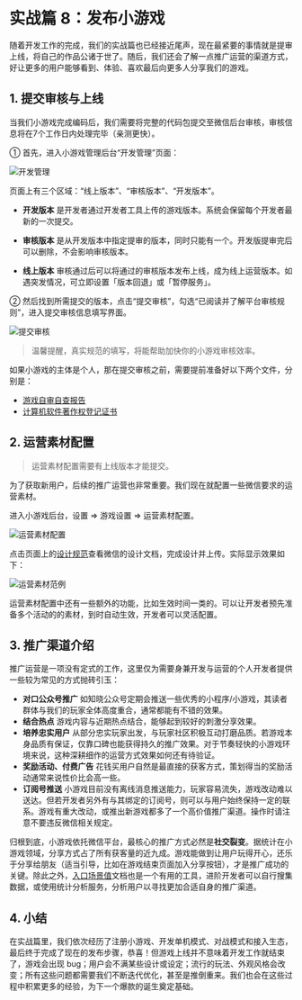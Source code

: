 # 实战篇 8：发布小游戏

随着开发工作的完成，我们的实战篇也已经接近尾声，现在最紧要的事情就是提审上线，将自己的作品公诸于世了。随后，我们还会了解一点推广运营的渠道方式，好让更多的用户能够看到、体验、喜欢最后向更多人分享我们的游戏。

## 1\. 提交审核与上线

当我们小游戏完成编码后，我们需要将完整的代码包提交至微信后台审核，审核信息将在7个工作日内处理完毕（亲测更快）。

① 首先，进入小游戏管理后台“开发管理”页面：

![开发管理](//images.weserv.nl/?url=user-gold-cdn.xitu.io/2018/9/12/165ccff14f387d32?w=829&h=753&f=png&s=57549)

页面上有三个区域：“线上版本”、“审核版本”、“开发版本”。

*   **开发版本** 是开发者通过开发者工具上传的游戏版本。系统会保留每个开发者最新的一次提交。
    
*   **审核版本** 是从开发版本中指定提审的版本，同时只能有一个。开发版提审完后可以删除，不会影响审核版本。
    
*   **线上版本** 审核通过后可以将通过的审核版本发布上线，成为线上运营版本。如遇突发情况，可立即设置「版本回退」或「暂停服务」。
    

② 然后找到所需提交的版本，点击“提交审核”，勾选“已阅读并了解平台审核规则”，进入提交审核信息填写界面。

![提交审核](//images.weserv.nl/?url=user-gold-cdn.xitu.io/2018/9/13/165d37026f9ff6a0?w=1003&h=961&f=png&s=130075)

> 温馨提醒，真实规范的填写，将能帮助加快你的小游戏审核效率。

如果小游戏的主体是个人，那在提交审核之前，需要提前准备好以下两个文件，分别是：

*   [游戏自审自查报告](https://res.wx.qq.com/wxopenres/zh_CN/htmledition/comm_htmledition/res/code/selfcheck3c405d.jpg)
*   [计算机软件著作权登记证书](https://res.wx.qq.com/wxopenres/zh_CN/htmledition/comm_htmledition/res/code/computer_software3c405d.jpg)

## 2\. 运营素材配置

> 运营素材配置需要有上线版本才能提交。

为了获取新用户，后续的推广运营也非常重要。我们现在就配置一些微信要求的运营素材。

进入小游戏后台，设置 => 游戏设置 => 运营素材配置。

![运营素材配置](//images.weserv.nl/?url=user-gold-cdn.xitu.io/2018/9/12/165ccff14f494fc0?w=1137&h=610&f=jpeg&s=51279)

点击页面上的[设计规范](https://game.weixin.qq.com/cgi-bin/h5/static/minigame_setting/guide.html)查看微信的设计文档，完成设计并上传。实际显示效果如下：

![运营素材范例](//images.weserv.nl/?url=user-gold-cdn.xitu.io/2018/9/12/165ccff14f4e3946?w=1125&h=1197&f=jpeg&s=190910)

运营素材配置中还有一些额外的功能，比如生效时间一类的。可以让开发者预先准备多个活动的的素材，到时自动生效，开发者可以灵活配置。

## 3\. 推广渠道介绍

推广运营是一项没有定式的工作，这里仅为需要身兼开发与运营的个人开发者提供一些较为常见的方式抛砖引玉：

*   **对口公众号推广** 如知晓公众号定期会推送一些优秀的小程序/小游戏，其读者群体与我们的玩家全体高度重合，通常都能有不错的效果。
*   **结合热点** 游戏内容与近期热点结合，能够起到较好的刺激分享效果。
*   **培养忠实用户** 从部分忠实玩家出发，与玩家社区积极互动打磨品质。若游戏本身品质有保证，仅靠口碑也能获得持久的推广效果。对于节奏轻快的小游戏环境来说，这种深耕细作的运营方式效果如何还有待验证。
*   **奖励活动、付费广告** 花钱买用户自然是最直接的获客方式，策划得当的奖励活动通常来说性价比会高一些。
*   **订阅号推送** 小游戏目前没有离线消息推送能力，玩家容易流失，游戏改动难以送达。但若开发者另外有与其绑定的订阅号，则可以与用户始终保持一定的联系。游戏有重大改动，或推出新游戏都多了一个高价值推广渠道。操作时请注意不要违反微信相关规定。

归根到底，小游戏依托微信平台，最核心的推广方式必然是**社交裂变**。据统计在小游戏领域，分享方式占了所有获客量的近九成。游戏能做到让用户玩得开心，还乐于分享给朋友（适当引导，比如在游戏结束页面加入分享按钮），才是推广成功的关键。除此之外，[入口场景值](https://developers.weixin.qq.com/miniprogram/dev/framework/app-service/scene.html)文档也是一个有用的工具，进阶开发者可以自行搜集数据，或使用统计分析服务，分析用户以寻找更加合适自身的推广渠道。

## 4\. 小结

在实战篇里，我们依次经历了注册小游戏、开发单机模式、对战模式和接入生态，最后终于完成了现在的发布步骤，恭喜！但游戏上线并不意味着开发工作就结束了，游戏会出现 bug；用户会不满某些设计或设定；流行的玩法、外观风格会改变；所有这些问题都需要我们不断迭代优化，甚至是推倒重来。我们也会在这些过程中积累更多的经验，为下一个爆款的诞生奠定基础。